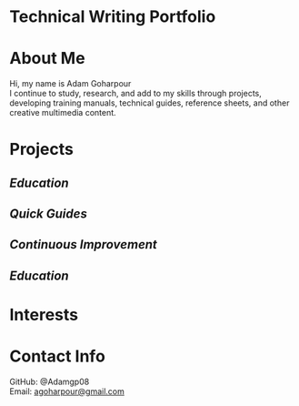 # Technical Writing Portfolio
About Me
=======
Hi, my name is Adam Goharpour\
I continue to study, research, and add to my skills through projects, developing training manuals, technical guides, reference sheets, and other creative multimedia content.

Projects
======
_Education_
-----------

_Quick Guides_
---------


_Continuous Improvement_
----------

_Education_
-----------


Interests
=======

Contact Info
======
GitHub: @Adamgp08\
Email: agoharpour@gmail.com
